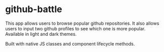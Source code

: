 # github-battle
This app allows users to browse popular github repositories. It also allows users to input two github profiles to see which one is more popular. 
Available in light and dark themes.

Built with native JS classes and component lifecycle methods.

